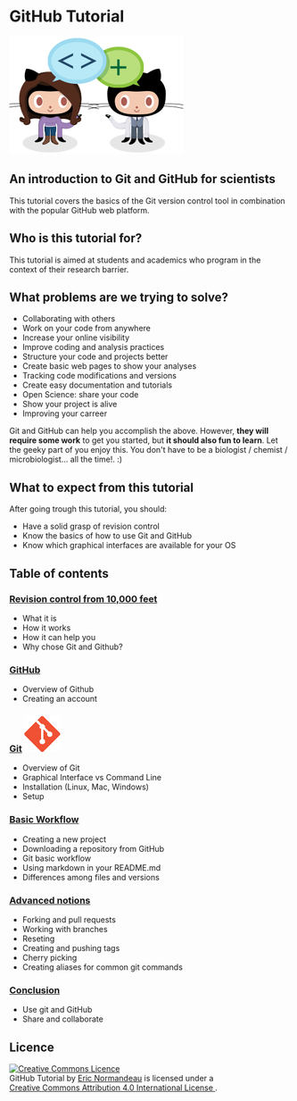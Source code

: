 # GitHub Tutorial

![be social](images/be-social.gif)

## An introduction to Git and GitHub for scientists
This tutorial covers the basics of the Git version control tool in combination
with the popular GitHub web platform.

## Who is this tutorial for?
This tutorial is aimed at students and academics who program in the context of their
research
barrier.

## What problems are we trying to solve?
- Collaborating with others
- Work on your code from anywhere
- Increase your online visibility
- Improve coding and analysis practices
- Structure your code and projects better
- Create basic web pages to show your analyses
- Tracking code modifications and versions
- Create easy documentation and tutorials
- Open Science: share your code
- Show your project is alive
- Improving your carreer

Git and GitHub can help you accomplish the above. However, **they will require
some work** to get you started, but **it should also fun to learn**. Let the
geeky part of you enjoy this. You don't have to be a biologist / chemist /
microbiologist... all the time!. :)

## What to expect from this tutorial
After going trough this tutorial, you should:
- Have a solid grasp of revision control
- Know the basics of how to use Git and GitHub
- Know which graphical interfaces are available for your OS

## Table of contents
### [Revision control from 10,000 feet](files/01_revision_control.md)
- What it is
- How it works
- How it can help you
- Why chose Git and Github?

### [GitHub](files/02_github.md)
- Overview of Github
- Creating an account

### [Git](files/03_git.md) ![octocat](images/git_logo.png)
- Overview of Git
- Graphical Interface vs Command Line
- Installation (Linux, Mac, Windows)
- Setup

### [Basic Workflow](files/04_basic_workflow.md)
- Creating a new project
- Downloading a repository from GitHub
- Git basic workflow
- Using markdown in your README.md
- Differences among files and versions

### [Advanced notions](files/05_advanced_notions.md)
- Forking and pull requests
- Working with branches
- Reseting
- Creating and pushing tags
- Cherry picking
- Creating aliases for common git commands

### [Conclusion](files/06_conclusion.md)
- Use git and GitHub
- Share and collaborate

## Licence
<a rel="license" href="http://creativecommons.org/licenses/by/4.0/"><img
  alt="Creative Commons Licence" style="border-width:0"
  src="https://i.creativecommons.org/l/by/4.0/88x31.png" /></a><br/><span
  xmlns:dct="http://purl.org/dc/terms/" href="http://purl.org/dc/dcmitype/Text"
  property="dct:title" rel="dct:type">GitHub Tutorial</span> by <a
  xmlns:cc="http://creativecommons.org/ns#"
  href="https://github.com/enormandeau/github_tutorial"
  property="cc:attributionName" rel="cc:attributionURL">Eric Normandeau</a> is
  licensed under a <br/><a rel="license"
  href="http://creativecommons.org/licenses/by/4.0/">Creative Commons Attribution
  4.0 International License
  </a>.

